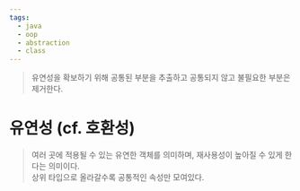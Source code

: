```yaml
---
tags:
  - java
  - oop
  - abstraction
  - class
---
```

> 유연성을 확보하기 위해 공통된 부분을 추출하고 공통되지 않고 불필요한 부분은 제거한다.
# 유연성 (cf. 호환성)
> 여러 곳에 적용될 수 있는 유연한 객체를 의미하며, 재사용성이 높아질 수 있게 한다는 의미이다. <br/>
> 상위 타입으로 올라갈수록 공통적인 속성만 모여있다.

